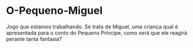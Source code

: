 # O-Pequeno-Miguel
Jogo que estamos trabalhando. Se trata de Miguel, uma criança qual é apresentada para o conto do Pequeno Príncipe, como será que ele reagirá perante tanta fantasia?
